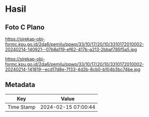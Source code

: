 # Hasil

## Foto C Plano

https://sirekap-obj-formc.kpu.go.id/2da6/pemilu/ppwp/33/10/17/20/10/3310172010002-20240214-140921--07b8a119-ef62-417b-a213-2bbaf785f5a5.jpg

https://sirekap-obj-formc.kpu.go.id/2da6/pemilu/ppwp/33/10/17/20/10/3310172010002-20240214-141819--ecd17d8e-7f33-4d2b-8cb0-b104b3bc74be.jpg


## Metadata

| Key        | Value               |
| ---------- | ------------------- |
| Time Stamp | 2024-02-15 07:00:44 |



